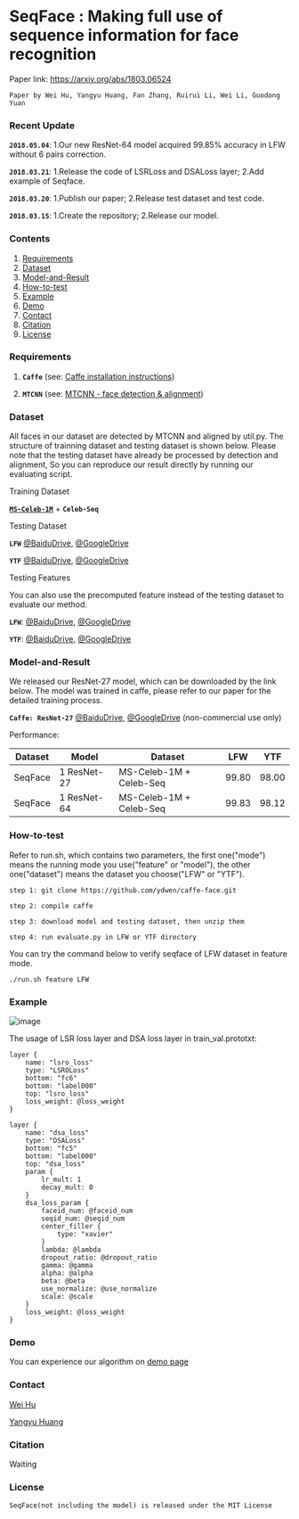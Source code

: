 # SeqFace : Making full use of sequence information for face recognition

  Paper link: https://arxiv.org/abs/1803.06524

    Paper by Wei Hu, Yangyu Huang, Fan Zhang, Ruirui Li, Wei Li, Guodong Yuan


### Recent Update

  **`2018.05.04`**: 1.Our new ResNet-64 model acquired 99.85% accuracy in LFW without 6 pairs correction.

  **`2018.03.21`**: 1.Release the code of LSRLoss and DSALoss layer; 2.Add example of Seqface.

  **`2018.03.20`**: 1.Publish our paper; 2.Release test dataset and test code.

  **`2018.03.15`**: 1.Create the repository; 2.Release our model. 


### Contents
1. [Requirements](#requirements)
1. [Dataset](#dataset)
1. [Model-and-Result](#model-and-result)
1. [How-to-test](#how-to-test)
1. [Example](#example)
1. [Demo](#demo)
1. [Contact](#contact)
1. [Citation](#citation)
1. [License](#license)


### Requirements

  1. **`Caffe`** (see: [Caffe installation instructions](http://caffe.berkeleyvision.org/installation.html))

  2. **`MTCNN`** (see: [MTCNN - face detection & alignment](https://github.com/kpzhang93/MTCNN_face_detection_alignment))


### Dataset

  All faces in our dataset are detected by MTCNN and aligned by util.py. The structure of trainning dataset and testing dataset is shown below. Please note that the testing dataset have already be processed by detection and alignment, So you can reproduce our result directly by running our evaluating script.

  Training Dataset

  [**`MS-Celeb-1M`**](https://www.microsoft.com/en-us/research/project/ms-celeb-1m-challenge-recognizing-one-million-celebrities-real-world/) + **`Celeb-Seq`**

  Testing Dataset

  **`LFW`** [@BaiduDrive](https://pan.baidu.com/s/1C16_nR7C8h36kqtIhA0WLw), [@GoogleDrive](https://drive.google.com/file/d/1YXo8M51jycZeNhgVGZEeTQigopPnz2pi/view)

  **`YTF`** [@BaiduDrive](https://pan.baidu.com/s/1dBf0_e-pGLxYFN8tNf7qEA), [@GoogleDrive](https://drive.google.com/file/d/19BgCxFqMgNpczFmwnDD1eFH8hHHslmJ7/view)

  Testing Features

  You can also use the precomputed feature instead of the testing dataset to evaluate our method.

  **`LFW`**: [@BaiduDrive](https://pan.baidu.com/s/1IMNqie0KRdfFF4InOF2qVw), [@GoogleDrive](https://drive.google.com/file/d/1ChQN4sPI7eqSvdaztLn_Px4i656IPwtz/view)

  **`YTF`**: [@BaiduDrive](https://pan.baidu.com/s/1JSoNKbgPzEh984aRlcLpmQ), [@GoogleDrive](https://drive.google.com/file/d/1CI10KoHm2Te62678kFvnV1vRVboQVqjf/view)


### Model-and-Result

  We released our ResNet-27 model, which can be downloaded by the link below. The model was trained in caffe, please refer to our paper for the detailed training process.

  **`Caffe: ResNet-27`** [@BaiduDrive](https://pan.baidu.com/s/1B5HCTfcYs7s-QeVeAzbNVw), [@GoogleDrive](https://drive.google.com/file/d/1Iqhn_SLpo_2QbIPxw8ht3tGo-2K5dExC/view) (non-commercial use only)

  Performance:

  | Dataset  | Model        | Dataset                  | LFW    | YTF    |
  | -------- | ------------ | ------------------------ | ------ | ------ |
  | SeqFace  | 1 ResNet-27  | MS-Celeb-1M + Celeb-Seq  | 99.80  | 98.00  |
  | SeqFace  | 1 ResNet-64  | MS-Celeb-1M + Celeb-Seq  | 99.83  | 98.12  |


### How-to-test

  Refer to run.sh, which contains two parameters, the first one("mode") means the running mode you use("feature" or "model"), the other one("dataset") means the dataset you choose("LFW" or "YTF").

    step 1: git clone https://github.com/ydwen/caffe-face.git

    step 2: compile caffe

    step 3: download model and testing dataset, then unzip them

    step 4: run evaluate.py in LFW or YTF directory

  You can try the command below to verify seqface of LFW dataset in feature mode.

    ./run.sh feature LFW


### Example

  ![image](https://github.com/huangyangyu/SeqFace/blob/master/example/framwork.png)

  The usage of LSR loss layer and DSA loss layer in train_val.prototxt:

    layer {
        name: "lsro_loss"
        type: "LSROLoss"
        bottom: "fc6"
        bottom: "label000"
        top: "lsro_loss"
        loss_weight: @loss_weight
    }

    layer {
        name: "dsa_loss"
        type: "DSALoss"
        bottom: "fc5"
        bottom: "label000"
        top: "dsa_loss"
        param {
            lr_mult: 1
            decay_mult: 0
        }
        dsa_loss_param {
            faceid_num: @faceid_num
            seqid_num: @seqid_num
            center_filler {
                type: "xavier"
            }
            lambda: @lambda
            dropout_ratio: @dropout_ratio
            gamma: @gamma
            alpha: @alpha
            beta: @beta
            use_normalize: @use_normalize
            scale: @scale
        }
        loss_weight: @loss_weight
    }


### Demo

  You can experience our algorithm on [demo page](http://imgserver.yunshitu.cn/verication/)


### Contact

  [Wei Hu](mailto:huwei@mail.buct.edu.cn)

  [Yangyu Huang](mailto:yangyu.huang.1990@outlook.com)


### Citation

  Waiting


### License

    SeqFace(not including the model) is released under the MIT License

